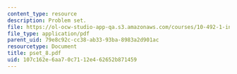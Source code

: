 ```yaml
---
content_type: resource
description: Problem set.
file: https://ol-ocw-studio-app-qa.s3.amazonaws.com/courses/10-492-1-integrated-chemical-engineering-topics-i-process-control-by-design-fall-2004/107c162e6aa70c7112e462652b871459_pset_8.pdf
file_type: application/pdf
parent_uid: 79e8c92c-cc38-ab33-93ba-8983a2d901ac
resourcetype: Document
title: pset_8.pdf
uid: 107c162e-6aa7-0c71-12e4-62652b871459
---
```

